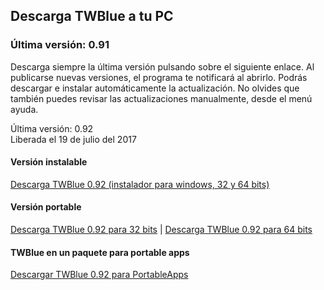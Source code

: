 <!-- 
.. title: Descargas
.. slug: downloads
.. date: 2016-10-03 04:45:39 UTC-05:00
.. tags: 
.. category: 
.. link: 
.. description: 
.. type: text
-->

## Descarga TWBlue a tu PC

### Última versión: 0.91

Descarga siempre la última versión pulsando sobre el siguiente enlace. Al publicarse nuevas versiones, el programa te notificará al abrirlo. Podrás descargar e instalar automáticamente la actualización. No olvides que también puedes revisar las actualizaciones manualmente, desde el menú ayuda.

Última versión: 0.92  
Liberada el 19 de julio del 2017

#### Versión instalable

[Descarga TWBlue 0.92 (instalador para windows, 32 y 64 bits)](https://twblue.es/pubs/twblue_setup.exe)

#### Versión portable

[Descarga TWBlue 0.92 para 32 bits](https://twblue.es/pubs/twblue-latest_x86.zip) |
[Descarga TWBlue 0.92 para 64 bits](https://twblue.es/pubs/twblue-latest_x64.zip)

#### TWBlue en un paquete para portable apps

[Descargar TWBlue 0.92 para PortableApps](http://twblue.es/pubs/TWBluePortable_0.92.paf.exe)